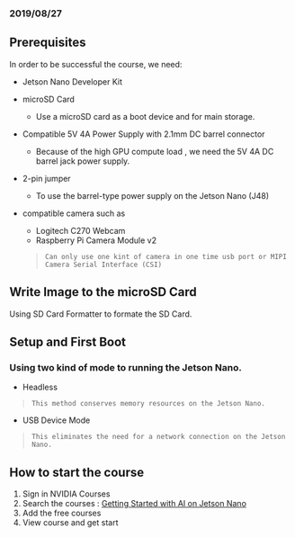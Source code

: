 ### 2019/08/27
  
## Prerequisites
  In order to be successful the course, we need:

  * Jetson Nano Developer Kit
  
  * microSD Card
    * Use a microSD card as a boot device and for main storage. 
    
  * Compatible 5V 4A Power Supply with 2.1mm DC barrel connector
    * Because of the high GPU compute load , we need the 5V 4A DC barrel jack power supply.
    
  * 2-pin jumper
    * To use the barrel-type power supply on the Jetson Nano (J48)
  
  * compatible camera such as
    * Logitech C270 Webcam
    * Raspberry Pi Camera Module v2
     > `Can only use one kint of camera in one time usb port or MIPI Camera Serial Interface (CSI)`

## Write Image to the microSD Card
  Using SD Card Formatter to formate the SD Card.
  
## Setup and First Boot
  ### Using two kind of mode to running the Jetson Nano.
  * Headless 
   > `This method conserves memory resources on the Jetson Nano.`
  
  * USB Device Mode
   > `This eliminates the need for a network connection on the Jetson Nano.`
      
 
## How to start the course
  1. Sign in NVIDIA Courses
  2. Search the courses : [Getting Started with AI on Jetson Nano](https://courses.nvidia.com/courses)
  3. Add the free courses
  4. View course and get start



  

